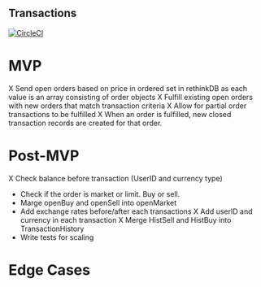 ## Transactions
[![CircleCI](https://circleci.com/gh/CryptocracyExchange/trade.svg?style=svg)](https://circleci.com/gh/CryptocracyExchange/trade)

# MVP

X Send open orders based on price in ordered set in rethinkDB as each value is an array consisting of order objects
X Fulfill existing open orders with new orders that match transaction criteria
X Allow for partial order transactions to be fulfilled
X When an order is fulfilled, new closed transaction records are created for that order.  

# Post-MVP

X Check balance before transaction (UserID and currency type)
- Check if the order is market or limit. Buy or sell.
- Marge openBuy and openSell into openMarket
- Add exchange rates before/after each transactions
X Add userID and currency in each transaction
X Merge HistSell and HistBuy into TransactionHistory
- Write tests for scaling

# Edge Cases
